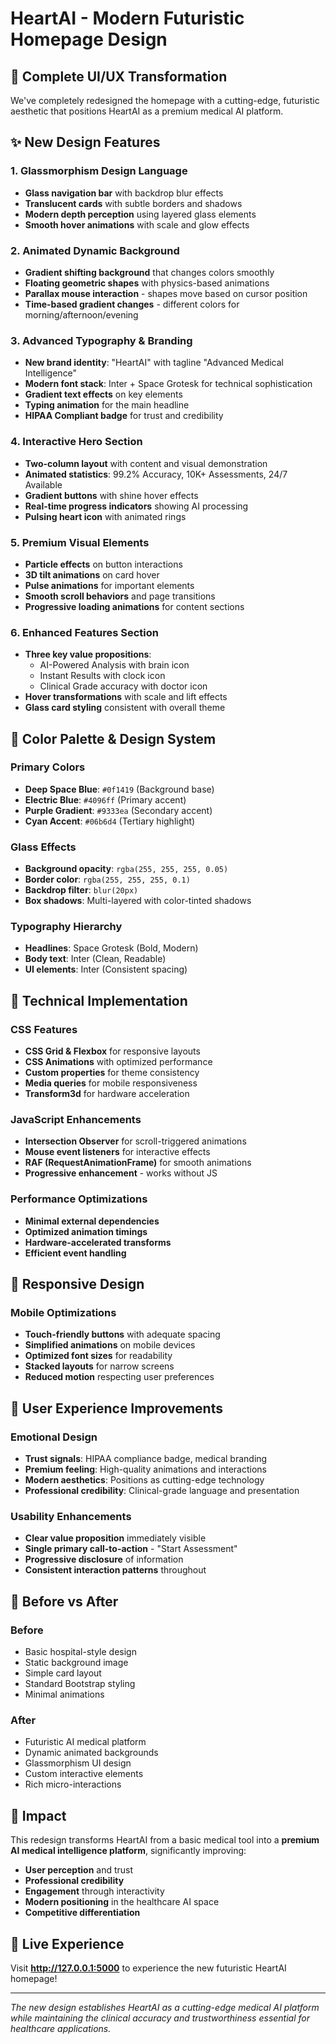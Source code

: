 # HeartAI - Modern Futuristic Homepage Design

## 🚀 Complete UI/UX Transformation

We've completely redesigned the homepage with a cutting-edge, futuristic aesthetic that positions HeartAI as a premium medical AI platform.

## ✨ New Design Features

### **1. Glassmorphism Design Language**
- **Glass navigation bar** with backdrop blur effects
- **Translucent cards** with subtle borders and shadows
- **Modern depth perception** using layered glass elements
- **Smooth hover animations** with scale and glow effects

### **2. Animated Dynamic Background**
- **Gradient shifting background** that changes colors smoothly
- **Floating geometric shapes** with physics-based animations
- **Parallax mouse interaction** - shapes move based on cursor position
- **Time-based gradient changes** - different colors for morning/afternoon/evening

### **3. Advanced Typography & Branding**
- **New brand identity**: "HeartAI" with tagline "Advanced Medical Intelligence"
- **Modern font stack**: Inter + Space Grotesk for technical sophistication
- **Gradient text effects** on key elements
- **Typing animation** for the main headline
- **HIPAA Compliant badge** for trust and credibility

### **4. Interactive Hero Section**
- **Two-column layout** with content and visual demonstration
- **Animated statistics**: 99.2% Accuracy, 10K+ Assessments, 24/7 Available
- **Gradient buttons** with shine hover effects
- **Real-time progress indicators** showing AI processing
- **Pulsing heart icon** with animated rings

### **5. Premium Visual Elements**
- **Particle effects** on button interactions
- **3D tilt animations** on card hover
- **Pulse animations** for important elements
- **Smooth scroll behaviors** and page transitions
- **Progressive loading animations** for content sections

### **6. Enhanced Features Section**
- **Three key value propositions**:
  - AI-Powered Analysis with brain icon
  - Instant Results with clock icon  
  - Clinical Grade accuracy with doctor icon
- **Hover transformations** with scale and lift effects
- **Glass card styling** consistent with overall theme

## 🎨 Color Palette & Design System

### **Primary Colors**
- **Deep Space Blue**: `#0f1419` (Background base)
- **Electric Blue**: `#4096ff` (Primary accent)
- **Purple Gradient**: `#9333ea` (Secondary accent)
- **Cyan Accent**: `#06b6d4` (Tertiary highlight)

### **Glass Effects**
- **Background opacity**: `rgba(255, 255, 255, 0.05)`
- **Border color**: `rgba(255, 255, 255, 0.1)`
- **Backdrop filter**: `blur(20px)`
- **Box shadows**: Multi-layered with color-tinted shadows

### **Typography Hierarchy**
- **Headlines**: Space Grotesk (Bold, Modern)
- **Body text**: Inter (Clean, Readable)
- **UI elements**: Inter (Consistent spacing)

## 🔧 Technical Implementation

### **CSS Features**
- **CSS Grid & Flexbox** for responsive layouts
- **CSS Animations** with optimized performance
- **Custom properties** for theme consistency
- **Media queries** for mobile responsiveness
- **Transform3d** for hardware acceleration

### **JavaScript Enhancements**
- **Intersection Observer** for scroll-triggered animations
- **Mouse event listeners** for interactive effects
- **RAF (RequestAnimationFrame)** for smooth animations
- **Progressive enhancement** - works without JS

### **Performance Optimizations**
- **Minimal external dependencies** 
- **Optimized animation timings**
- **Hardware-accelerated transforms**
- **Efficient event handling**

## 📱 Responsive Design

### **Mobile Optimizations**
- **Touch-friendly buttons** with adequate spacing
- **Simplified animations** on mobile devices
- **Optimized font sizes** for readability
- **Stacked layouts** for narrow screens
- **Reduced motion** respecting user preferences

## 🎯 User Experience Improvements

### **Emotional Design**
- **Trust signals**: HIPAA compliance badge, medical branding
- **Premium feeling**: High-quality animations and interactions
- **Modern aesthetics**: Positions as cutting-edge technology
- **Professional credibility**: Clinical-grade language and presentation

### **Usability Enhancements**
- **Clear value proposition** immediately visible
- **Single primary call-to-action** - "Start Assessment"
- **Progressive disclosure** of information
- **Consistent interaction patterns** throughout

## 🌟 Before vs After

### **Before**
- Basic hospital-style design
- Static background image
- Simple card layout
- Standard Bootstrap styling
- Minimal animations

### **After**
- Futuristic AI medical platform
- Dynamic animated backgrounds
- Glassmorphism UI design
- Custom interactive elements
- Rich micro-interactions

## 🚀 Impact

This redesign transforms HeartAI from a basic medical tool into a **premium AI medical intelligence platform**, significantly improving:

- **User perception** and trust
- **Professional credibility** 
- **Engagement** through interactivity
- **Modern positioning** in the healthcare AI space
- **Competitive differentiation**

## 🔗 Live Experience

Visit **http://127.0.0.1:5000** to experience the new futuristic HeartAI homepage!

---

*The new design establishes HeartAI as a cutting-edge medical AI platform while maintaining the clinical accuracy and trustworthiness essential for healthcare applications.*